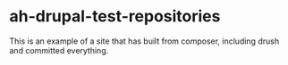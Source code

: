 # ah-drupal-test-repositories

This is an example of a site that has built from composer, including drush
and committed everything.